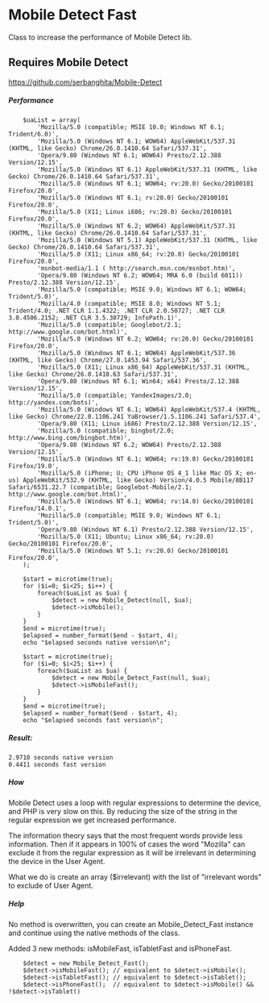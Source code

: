 # Mobile Detect Fast

Class to increase the performance of Mobile Detect lib.

## Requires Mobile Detect

https://github.com/serbanghita/Mobile-Detect

##### Performance
```
    $uaList = array(
        'Mozilla/5.0 (compatible; MSIE 10.0; Windows NT 6.1; Trident/6.0)',
        'Mozilla/5.0 (Windows NT 6.1; WOW64) AppleWebKit/537.31 (KHTML, like Gecko) Chrome/26.0.1410.64 Safari/537.31',
        'Opera/9.80 (Windows NT 6.1; WOW64) Presto/2.12.388 Version/12.15',
        'Mozilla/5.0 (Windows NT 6.1) AppleWebKit/537.31 (KHTML, like Gecko) Chrome/26.0.1410.64 Safari/537.31',
        'Mozilla/5.0 (Windows NT 6.1; WOW64; rv:20.0) Gecko/20100101 Firefox/20.0',
        'Mozilla/5.0 (Windows NT 6.1; rv:20.0) Gecko/20100101 Firefox/20.0',
        'Mozilla/5.0 (X11; Linux i686; rv:20.0) Gecko/20100101 Firefox/20.0',
        'Mozilla/5.0 (Windows NT 6.2; WOW64) AppleWebKit/537.31 (KHTML, like Gecko) Chrome/26.0.1410.64 Safari/537.31',
        'Mozilla/5.0 (Windows NT 5.1) AppleWebKit/537.31 (KHTML, like Gecko) Chrome/26.0.1410.64 Safari/537.31',
        'Mozilla/5.0 (X11; Linux x86_64; rv:20.0) Gecko/20100101 Firefox/20.0',
        'msnbot-media/1.1 ( http://search.msn.com/msnbot.htm)',
        'Opera/9.80 (Windows NT 6.2; WOW64; MRA 6.0 (build 6011)) Presto/2.12.388 Version/12.15',
        'Mozilla/5.0 (compatible; MSIE 9.0; Windows NT 6.1; WOW64; Trident/5.0)',
        'Mozilla/4.0 (compatible; MSIE 8.0; Windows NT 5.1; Trident/4.0; .NET CLR 1.1.4322; .NET CLR 2.0.50727; .NET CLR 3.0.4506.2152; .NET CLR 3.5.30729; InfoPath.1)',
        'Mozilla/5.0 (compatible; Googlebot/2.1;  http://www.google.com/bot.html)',
        'Mozilla/5.0 (Windows NT 6.2; WOW64; rv:20.0) Gecko/20100101 Firefox/20.0',
        'Mozilla/5.0 (Windows NT 6.1; WOW64) AppleWebKit/537.36 (KHTML, like Gecko) Chrome/27.0.1453.94 Safari/537.36',
        'Mozilla/5.0 (X11; Linux x86_64) AppleWebKit/537.31 (KHTML, like Gecko) Chrome/26.0.1410.63 Safari/537.31',
        'Opera/9.80 (Windows NT 6.1; Win64; x64) Presto/2.12.388 Version/12.15',
        'Mozilla/5.0 (compatible; YandexImages/3.0;  http://yandex.com/bots)',
        'Mozilla/5.0 (Windows NT 6.1; WOW64) AppleWebKit/537.4 (KHTML, like Gecko) Chrome/22.0.1106.241 YaBrowser/1.5.1106.241 Safari/537.4',
        'Opera/9.80 (X11; Linux i686) Presto/2.12.388 Version/12.15',
        'Mozilla/5.0 (compatible; bingbot/2.0;  http://www.bing.com/bingbot.htm)',
        'Opera/9.80 (Windows NT 6.2; WOW64) Presto/2.12.388 Version/12.15',
        'Mozilla/5.0 (Windows NT 6.1; WOW64; rv:19.0) Gecko/20100101 Firefox/19.0',
        'Mozilla/5.0 (iPhone; U; CPU iPhone OS 4_1 like Mac OS X; en-us) AppleWebKit/532.9 (KHTML, like Gecko) Version/4.0.5 Mobile/8B117 Safari/6531.22.7 (compatible; Googlebot-Mobile/2.1;  http://www.google.com/bot.html)',
        'Mozilla/5.0 (Windows NT 6.1; WOW64; rv:14.0) Gecko/20100101 Firefox/14.0.1',
        'Mozilla/5.0 (compatible; MSIE 9.0; Windows NT 6.1; Trident/5.0)',
        'Opera/9.80 (Windows NT 6.1) Presto/2.12.388 Version/12.15',
        'Mozilla/5.0 (X11; Ubuntu; Linux x86_64; rv:20.0) Gecko/20100101 Firefox/20.0',
        'Mozilla/5.0 (Windows NT 5.1; rv:20.0) Gecko/20100101 Firefox/20.0',
    );

    $start = microtime(true);
    for ($i=0; $i<25; $i++) {
        foreach($uaList as $ua) {
            $detect = new Mobile_Detect(null, $ua);
            $detect->isMobile();
        }
    }
    $end = microtime(true);
    $elapsed = number_format($end - $start, 4);
    echo "$elapsed seconds native version\n";

    $start = microtime(true);
    for ($i=0; $i<25; $i++) {
        foreach($uaList as $ua) {
            $detect = new Mobile_Detect_Fast(null, $ua);
            $detect->isMobileFast();
        }
    }
    $end = microtime(true);
    $elapsed = number_format($end - $start, 4);
    echo "$elapsed seconds fast version\n";

```
##### Result:
```
2.9710 seconds native version
0.4411 seconds fast version
```

##### How

Mobile Detect uses a loop with regular expressions to determine the device, and PHP is very slow on this. By reducing the size of the string in the regular expression we get increased performance.

The information theory says that the most frequent words provide less information. Then if it appears in 100% of cases the word "Mozilla" can exclude it from the regular expression as it will be irrelevant in determining the device in the User Agent.

What we do is create an array ($irrelevant) with the list of "irrelevant words" to exclude of User Agent.

##### Help

No method is overwritten, you can create an Mobile_Detect_Fast instance and continue using the native methods of the class.

Added 3 new methods: isMobileFast, isTabletFast and isPhoneFast.

```
    $detect = new Mobile_Detect_Fast();
    $detect->isMobileFast(); // equivalent to $detect->isMobile();
    $detect->isTabletFast(); // equivalent to $detect->isTablet();
    $detect->isPhoneFast();  // equivalent to $detect->isMobile() && !$detect->isTablet()
```
